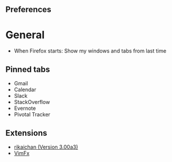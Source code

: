 ## Preferences

# General

* When Firefox starts: Show my windows and tabs from last time

## Pinned tabs

* Gmail
* Calendar
* Slack
* StackOverflow
* Evernote
* Pivotal Tracker

## Extensions

* [rikaichan (Version 3.00a3)](http://www.polarcloud.com/rikaichan/)
* [VimFx](https://addons.mozilla.org/en-GB/firefox/addon/vimfx/)  
